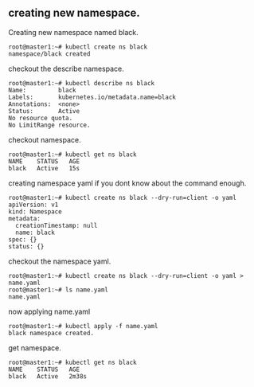 ## creating new namespace. 

Creating new namespace named black. 

    root@master1:~# kubectl create ns black
    namespace/black created

checkout the describe namespace. 

    root@master1:~# kubectl describe ns black
    Name:         black
    Labels:       kubernetes.io/metadata.name=black
    Annotations:  <none>
    Status:       Active
    No resource quota.
    No LimitRange resource.

checkout namespace. 

    root@master1:~# kubectl get ns black
    NAME    STATUS   AGE
    black   Active   15s

creating namespace yaml if you dont know about the command enough. 

    root@master1:~# kubectl create ns black --dry-run=client -o yaml
    apiVersion: v1
    kind: Namespace
    metadata:
      creationTimestamp: null
      name: black
    spec: {}
    status: {}

checkout the namespace yaml. 

    root@master1:~# kubectl create ns black --dry-run=client -o yaml > name.yaml
    root@master1:~# ls name.yaml
    name.yaml
    
now applying name.yaml 
    
    root@master1:~# kubectl apply -f name.yaml
    black namespace created.

get namespace. 

    root@master1:~# kubectl get ns black
    NAME    STATUS   AGE
    black   Active   2m38s
